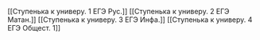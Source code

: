 [[Ступенька к универу. 1 ЕГЭ Рус.]]
[[Ступенька к универу. 2 ЕГЭ Матан.]]
[[Ступенька к универу. 3 ЕГЭ Инфа.]]
[[Ступенька к универу. 4 ЕГЭ Общест. 1]]